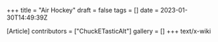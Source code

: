 +++
title = "Air Hockey"
draft = false
tags = []
date = 2023-01-30T14:49:39Z

[Article]
contributors = ["ChuckETasticAlt"]
gallery = []
+++
text/x-wiki